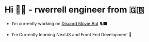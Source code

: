 # Hi 🙋‍♂️ - rwerrell engineer from 🇬🇧

-  I’m currently working on [Discord Movie Bot](https://github.com/rwerrell/DiscordJS-Movie-Bot) 🐈‍⬛

- I'm Currently learning NextJS and Front End Development 🦔




